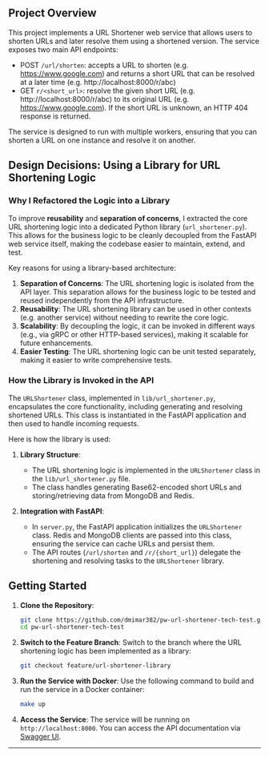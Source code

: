 ## Project Overview
This project implements a URL Shortener web service that allows users to shorten URLs and later resolve them using a shortened version. The service exposes two main API endpoints:

* POST `/url/shorten`: accepts a URL to shorten (e.g. https://www.google.com) and returns a short URL that 
  can be resolved at a later time (e.g. http://localhost:8000/r/abc)
* GET `r/<short_url>`: resolve the given short URL (e.g. http://localhost:8000/r/abc) to its original URL
  (e.g. https://www.google.com). If the short URL is unknown, an HTTP 404 response is returned.

The service is designed to run with multiple workers, ensuring that you can shorten a URL on one instance and resolve it on another.

## Design Decisions: Using a Library for URL Shortening Logic

### Why I Refactored the Logic into a Library

To improve **reusability** and **separation of concerns**, I extracted the core URL shortening logic into a dedicated Python library (`url_shortener.py`). This allows for the business logic to be cleanly decoupled from the FastAPI web service itself, making the codebase easier to maintain, extend, and test.

Key reasons for using a library-based architecture:

1. **Separation of Concerns**: The URL shortening logic is isolated from the API layer. This separation allows for the business logic to be tested and reused independently from the API infrastructure.
2. **Reusability**: The URL shortening library can be used in other contexts (e.g. another service) without needing to rewrite the core logic.
3. **Scalability**: By decoupling the logic, it can be invoked in different ways (e.g., via gRPC or other HTTP-based services), making it scalable for future enhancements.
4. **Easier Testing**: The URL shortening logic can be unit tested separately, making it easier to write comprehensive tests.

### How the Library is Invoked in the API

The `URLShortener` class, implemented in `lib/url_shortener.py`, encapsulates the core functionality, including generating and resolving shortened URLs. This class is instantiated in the FastAPI application and then used to handle incoming requests.

Here is how the library is used:

1. **Library Structure**: 
   - The URL shortening logic is implemented in the `URLShortener` class in the `lib/url_shortener.py` file.
   - The class handles generating Base62-encoded short URLs and storing/retrieving data from MongoDB and Redis.

2. **Integration with FastAPI**:
   - In `server.py`, the FastAPI application initializes the `URLShortener` class. Redis and MongoDB clients are passed into this class, ensuring the service can cache URLs and persist them.
   - The API routes (`/url/shorten` and `/r/{short_url}`) delegate the shortening and resolving tasks to the `URLShortener` library.


## Getting Started
1. **Clone the Repository**:
   ```bash
   git clone https://github.com/dmimar382/pw-url-shortener-tech-test.git
   cd pw-url-shortener-tech-test
   ```

2. **Switch to the Feature Branch**:
   Switch to the branch where the URL shortening logic has been implemented as a library:
   ```bash
   git checkout feature/url-shortener-library
   ```

3. **Run the Service with Docker**:
   Use the following command to build and run the service in a Docker container:
   ```bash
   make up
   ```

4. **Access the Service**:
   The service will be running on `http://localhost:8000`. You can access the API documentation via [Swagger UI](http://localhost:8000/docs).

---